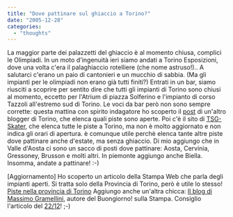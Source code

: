 ```yaml
---
title: "Dove pattinare sul ghiaccio a Torino?"
date: "2005-12-28"
categories: 
  - "thoughts"
---
```


La maggior parte dei palazzetti del ghiaccio è al momento chiusa, complici le Olimpiadi. In un moto d'ingenuità ieri siamo andati a Torino Esposizioni, dove una volta c'era il palaghiaccio rotelliere (che nome astruso!).. A salutarci c'erano un paio di cantonieri e un mucchio di sabbia. (Ma gli impianti per le olimpiadi non erano già tutti finiti?) Entrati in un bar, siamo riusciti a scoprire per sentito dire che tutti gli impianti di Torino sono chiusi al momento, eccetto per l'Atrium di piazza Solferino e l'impianto di corso Tazzoli all'estremo sud di Torino. Le voci da bar però non sono sempre corrette: questa mattina con spirito indagatore ho scoperto il [post](http://www.bloggers.it/torinopazienzaolimpica/index.cfm?blogaction=permalink&id=524F42C8-D983-687A-9BE244B4B947DA21) di un'altro blogger di Torino, che elenca quali piste sono aperte. Poi c'è il sito di [TSG-Skater](http://www.tsg-skater.org/mappe.htm), che elenca tutte le piste a Torino, ma non è molto aggiornato e non indica gli orari di apertura. è comunque utile perchè elenca tante altre piste dove pattinare anche d'estate, ma senza ghiaccio. Di mio aggiungo che in Valle d'Aosta ci sono un sacco di posti dove pattinare: Aosta, Cervinia, Gressoney, Brusson e molti altri. In piemonte aggiungo anche Biella. Insomma, andate a pattinare! :-)

\[Aggiornamento\] Ho scoperto un articolo della Stampa Web che parla degli impianti aperti. Si tratta solo della Provincia di Torino, però è utile lo stesso! [Piste nella provincia di Torino](http://www.lastampa.it/nordovest/torinoprovincia/05/12/pisteghiaccio/default.asp) Aggiungo anche un'altra chicca: [Il blog di Massimo Gramellini](http://www.lastampa.it/cmstp/rubriche/rubricahome.asp?ID_blog=41), autore del Buongiorno! sulla Stampa. Consiglio l'articolo del [22/12](http://www.lastampa.it/cmstp/rubriche/girata.asp?ID_blog=41&ID_articolo=20&ID_sezione=56&sezione=Buongiorno)! ;-)

